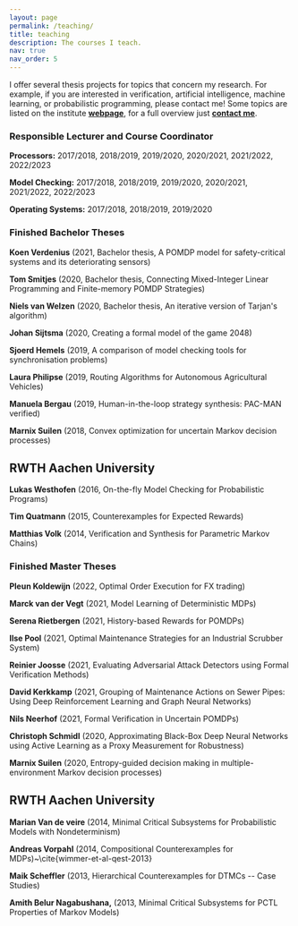```yaml
---
layout: page
permalink: /teaching/
title: teaching
description: The courses I teach. 
nav: true
nav_order: 5
---
```


I offer several thesis projects for topics that concern my research. For example, if you are interested in verification, artificial intelligence, machine learning, or probabilistic programming, please contact me! Some topics are listed on the institute <a href="http://www.sws.cs.ru.nl/Teaching/VerifiedMachineLearning" target="_blank"/><b>webpage</b></a>, for a full overview just <a href="mailto:n.jansen@science.ru.nl"><b>contact me</b></a>.



### Responsible Lecturer and Course Coordinator ###

**Processors:** 2017/2018, 2018/2019, 2019/2020, 2020/2021, 2021/2022, 2022/2023

**Model Checking:** 2017/2018, 2018/2019, 2019/2020, 2020/2021, 2021/2022, 2022/2023

**Operating Systems:** 2017/2018, 2018/2019, 2019/2020

### Finished Bachelor Theses ###

**Koen Verdenius** (2021, Bachelor thesis, A POMDP model for safety-critical systems and its deteriorating sensors)

**Tom Smitjes** (2020, Bachelor thesis, Connecting Mixed-Integer Linear Programming and Finite-memory POMDP Strategies)

**Niels van Welzen** (2020, Bachelor thesis, An iterative version of Tarjan's algorithm)

**Johan Sijtsma** (2020, Creating a formal model of the game 2048)

**Sjoerd Hemels** (2019, A comparison of model checking tools for synchronisation problems)

**Laura Philipse** (2019, Routing Algorithms for Autonomous Agricultural Vehicles)

**Manuela Bergau** (2019, Human-in-the-loop strategy synthesis: PAC-MAN verified)

**Marnix Suilen** (2018, Convex optimization for uncertain Markov decision processes)

## RWTH Aachen University ##

**Lukas Westhofen** (2016, On-the-fly Model Checking for Probabilistic Programs)

**Tim Quatmann** (2015, Counterexamples for Expected Rewards)

**Matthias Volk** (2014, Verification and Synthesis for Parametric Markov Chains)	

### Finished Master Theses ###


**Pleun Koldewijn** (2022, Optimal Order Execution for FX trading)

        
        
**Marck van der Vegt** (2021, Model Learning of Deterministic MDPs)
        
**Serena Rietbergen** (2021, History-based Rewards for POMDPs)
        
**Ilse Pool** (2021, Optimal Maintenance Strategies for an Industrial Scrubber System)
        
**Reinier Joosse** (2021, Evaluating Adversarial Attack Detectors using Formal Verification Methods)
        
**David Kerkkamp** (2021, Grouping of Maintenance Actions on Sewer Pipes: Using Deep Reinforcement Learning and Graph Neural Networks)
        
**Nils Neerhof** (2021, Formal Verification in Uncertain POMDPs)

**Christoph Schmidl** (2020, Approximating Black-Box Deep Neural Networks using Active Learning as a Proxy Measurement for Robustness)
	
**Marnix Suilen** (2020, Entropy-guided decision making in multiple-environment Markov decision processes)
    
## RWTH Aachen University ##    

**Marian Van de veire** (2014, Minimal Critical Subsystems for Probabilistic Models with Nondeterminism)
        
**Andreas Vorpahl** (2014, Compositional Counterexamples for MDPs)~\cite{wimmer-et-al-qest-2013}
        
**Maik Scheffler** (2013, Hierarchical Counterexamples for DTMCs -- Case Studies)
        
**Amith Belur Nagabushana,** (2013, Minimal Critical Subsystems for PCTL Properties of Markov Models)
